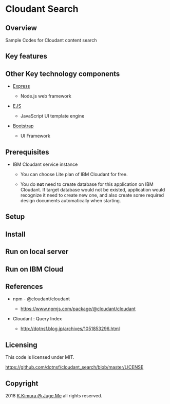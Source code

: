 # Cloudant Search


## Overview

Sample Codes for Cloudant content search


## Key features


## Other Key technology components

- [Express](https://www.npmjs.com/package/express)

    - Node.js web framework

- [EJS](https://www.npmjs.com/package/ejs)

    - JavaScript UI template engine

- [Bootstrap](https://getbootstrap.com/)

    - UI Framework


## Prerequisites

- IBM Cloudant service instance

    - You can choose Lite plan of IBM Cloudant for free.

    - You do **not** need to create database for this application on IBM Cloudant. If target database would not be existed, application would recognize it need to create new one, and also create some required design documents automatically when starting.


## Setup


## Install



## Run on local server

## Run on IBM Cloud

## References

- npm - @cloudant/cloudant

    - https://www.npmjs.com/package/@cloudant/cloudant

- Cloudant : Query Index

    - http://dotnsf.blog.jp/archives/1051853296.html


## Licensing

This code is licensed under MIT.

https://github.com/dotnsf/cloudant_search/blob/master/LICENSE


## Copyright

2018 [K.Kimura @ Juge.Me](https://github.com/dotnsf) all rights reserved.
